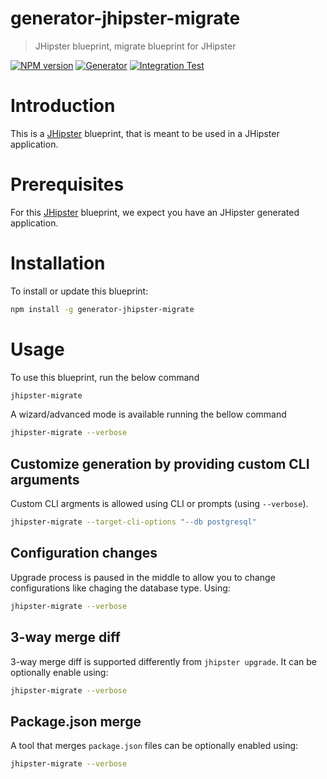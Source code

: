 # generator-jhipster-migrate

> JHipster blueprint, migrate blueprint for JHipster

[![NPM version][npm-image]][npm-url]
[![Generator][github-generator-image]][github-generator-url]
[![Integration Test][github-integration-image]][github-integration-url]

# Introduction

This is a [JHipster](https://www.jhipster.tech/) blueprint, that is meant to be used in a JHipster application.

# Prerequisites

For this [JHipster](https://www.jhipster.tech/) blueprint, we expect you have an JHipster generated application.

# Installation

To install or update this blueprint:

```bash
npm install -g generator-jhipster-migrate
```

# Usage

To use this blueprint, run the below command

```bash
jhipster-migrate
```

A wizard/advanced mode is available running the bellow command

```bash
jhipster-migrate --verbose
```

## Customize generation by providing custom CLI arguments

Custom CLI argments is allowed using CLI or prompts (using `--verbose`).

```sh
jhipster-migrate --target-cli-options "--db postgresql"
```

## Configuration changes

Upgrade process is paused in the middle to allow you to change configurations like chaging the database type. Using:

```sh
jhipster-migrate --verbose
```

## 3-way merge diff

3-way merge diff is supported differently from `jhipster upgrade`.
It can be optionally enable using:

```sh
jhipster-migrate --verbose
```

## Package.json merge

A tool that merges `package.json` files can be optionally enabled using:

```sh
jhipster-migrate --verbose
```

[npm-image]: https://img.shields.io/npm/v/generator-jhipster-migrate.svg
[npm-url]: https://npmjs.org/package/generator-jhipster-migrate
[github-generator-image]: https://github.com/jhipster/generator-jhipster-migrate/actions/workflows/generator.yml/badge.svg
[github-generator-url]: https://github.com/jhipster/generator-jhipster-migrate/actions/workflows/generator.yml
[github-integration-image]: https://github.com/jhipster/generator-jhipster-migrate/actions/workflows/integration.yml/badge.svg
[github-integration-url]: https://github.com/jhipster/generator-jhipster-migrate/actions/workflows/integration.yml
